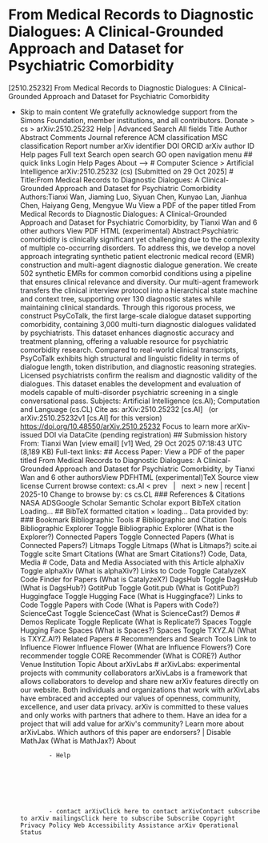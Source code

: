 # From Medical Records to Diagnostic Dialogues: A Clinical-Grounded Approach and Dataset for Psychiatric Comorbidity

[2510.25232] From Medical Records to Diagnostic Dialogues: A Clinical-Grounded Approach and Dataset for Psychiatric Comorbidity
  
  - Skip to main content We gratefully acknowledge support from the Simons Foundation, member institutions, and all contributors. Donate &gt; cs &gt; arXiv:2510.25232 Help | Advanced Search All fields Title Author Abstract Comments Journal reference ACM classification MSC classification Report number arXiv identifier DOI ORCID arXiv author ID Help pages Full text Search open search GO open navigation menu ## quick links Login Help Pages About --> # Computer Science > Artificial Intelligence arXiv:2510.25232 (cs) [Submitted on 29 Oct 2025] # Title:From Medical Records to Diagnostic Dialogues: A Clinical-Grounded Approach and Dataset for Psychiatric Comorbidity Authors:Tianxi Wan, Jiaming Luo, Siyuan Chen, Kunyao Lan, Jianhua Chen, Haiyang Geng, Mengyue Wu View a PDF of the paper titled From Medical Records to Diagnostic Dialogues: A Clinical-Grounded Approach and Dataset for Psychiatric Comorbidity, by Tianxi Wan and 6 other authors View PDF HTML (experimental) Abstract:Psychiatric comorbidity is clinically significant yet challenging due to the complexity of multiple co-occurring disorders. To address this, we develop a novel approach integrating synthetic patient electronic medical record (EMR) construction and multi-agent diagnostic dialogue generation. We create 502 synthetic EMRs for common comorbid conditions using a pipeline that ensures clinical relevance and diversity. Our multi-agent framework transfers the clinical interview protocol into a hierarchical state machine and context tree, supporting over 130 diagnostic states while maintaining clinical standards. Through this rigorous process, we construct PsyCoTalk, the first large-scale dialogue dataset supporting comorbidity, containing 3,000 multi-turn diagnostic dialogues validated by psychiatrists. This dataset enhances diagnostic accuracy and treatment planning, offering a valuable resource for psychiatric comorbidity research. Compared to real-world clinical transcripts, PsyCoTalk exhibits high structural and linguistic fidelity in terms of dialogue length, token distribution, and diagnostic reasoning strategies. Licensed psychiatrists confirm the realism and diagnostic validity of the dialogues. This dataset enables the development and evaluation of models capable of multi-disorder psychiatric screening in a single conversational pass. Subjects: Artificial Intelligence (cs.AI); Computation and Language (cs.CL) Cite as: arXiv:2510.25232 [cs.AI] &nbsp; (or arXiv:2510.25232v1 [cs.AI] for this version) &nbsp; https://doi.org/10.48550/arXiv.2510.25232 Focus to learn more arXiv-issued DOI via DataCite (pending registration) ## Submission history From: Tianxi Wan [view email] [v1] Wed, 29 Oct 2025 07:18:43 UTC (8,189 KB) Full-text links: ## Access Paper: View a PDF of the paper titled From Medical Records to Diagnostic Dialogues: A Clinical-Grounded Approach and Dataset for Psychiatric Comorbidity, by Tianxi Wan and 6 other authorsView PDFHTML (experimental)TeX Source view license Current browse context: cs.AI &lt;&nbsp;prev &nbsp; | &nbsp; next&nbsp;&gt; new | recent | 2025-10 Change to browse by: cs cs.CL ### References &amp; Citations NASA ADSGoogle Scholar Semantic Scholar export BibTeX citation Loading... ## BibTeX formatted citation &times; loading... Data provided by: ### Bookmark Bibliographic Tools # Bibliographic and Citation Tools Bibliographic Explorer Toggle Bibliographic Explorer (What is the Explorer?) Connected Papers Toggle Connected Papers (What is Connected Papers?) Litmaps Toggle Litmaps (What is Litmaps?) scite.ai Toggle scite Smart Citations (What are Smart Citations?) Code, Data, Media # Code, Data and Media Associated with this Article alphaXiv Toggle alphaXiv (What is alphaXiv?) Links to Code Toggle CatalyzeX Code Finder for Papers (What is CatalyzeX?) DagsHub Toggle DagsHub (What is DagsHub?) GotitPub Toggle Gotit.pub (What is GotitPub?) Huggingface Toggle Hugging Face (What is Huggingface?) Links to Code Toggle Papers with Code (What is Papers with Code?) ScienceCast Toggle ScienceCast (What is ScienceCast?) Demos # Demos Replicate Toggle Replicate (What is Replicate?) Spaces Toggle Hugging Face Spaces (What is Spaces?) Spaces Toggle TXYZ.AI (What is TXYZ.AI?) Related Papers # Recommenders and Search Tools Link to Influence Flower Influence Flower (What are Influence Flowers?) Core recommender toggle CORE Recommender (What is CORE?) Author Venue Institution Topic About arXivLabs # arXivLabs: experimental projects with community collaborators arXivLabs is a framework that allows collaborators to develop and share new arXiv features directly on our website. Both individuals and organizations that work with arXivLabs have embraced and accepted our values of openness, community, excellence, and user data privacy. arXiv is committed to these values and only works with partners that adhere to them. Have an idea for a project that will add value for arXiv's community? Learn more about arXivLabs. Which authors of this paper are endorsers? | Disable MathJax (What is MathJax?) About

                - Help

              

            
            
              

                - contact arXivClick here to contact arXivContact subscribe to arXiv mailingsClick here to subscribe Subscribe Copyright Privacy Policy Web Accessibility Assistance arXiv Operational Status